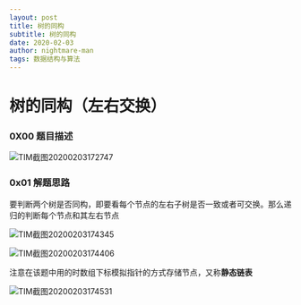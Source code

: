 ```yaml
---
layout: post
title: 树的同构
subtitle: 树的同构
date: 2020-02-03
author: nightmare-man
tags: 数据结构与算法
---
```

# 		树的同构（左右交换）

### 0X00 题目描述

![TIM截图20200203172747](C:\Users\lsm\Desktop\TIM截图20200203172747.png)

### 0x01 解题思路

要判断两个树是否同构，即要看每个节点的左右子树是否一致或者可交换。那么递归的判断每个节点和其左右节点

![TIM截图20200203174345](C:\Users\lsm\Desktop\TIM截图20200203174345.png)

![TIM截图20200203174406](C:\Users\lsm\Desktop\TIM截图20200203174406.png)

注意在该题中用的时数组下标模拟指针的方式存储节点，又称**静态链表**

![TIM截图20200203174531](C:\Users\lsm\Desktop\TIM截图20200203174531.png)